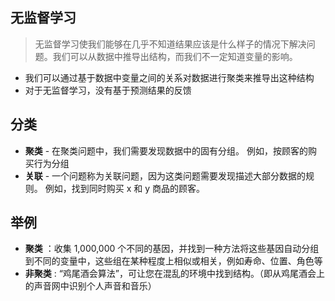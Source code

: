 ## 无监督学习
> 无监督学习使我们能够在几乎不知道结果应该是什么样子的情况下解决问题。我们可以从数据中推导出结构，而我们不一定知道变量的影响。
* 我们可以通过基于数据中变量之间的关系对数据进行聚类来推导出这种结构
* 对于无监督学习，没有基于预测结果的反馈

## 分类
* **聚类** - 在聚类问题中，我们需要发现数据中的固有分组。 例如，按顾客的购买行为分组
* **关联** - 一个问题称为关联问题，因为这类问题需要发现描述大部分数据的规则。 例如，找到同时购买 x 和 y 商品的顾客。

## 举例
* **聚类** ：收集 1,000,000 个不同的基因，并找到一种方法将这些基因自动分组到不同的变量中，这些组在某种程度上相似或相关，例如寿命、位置、角色等
* **非聚类** : “鸡尾酒会算法”，可让您在混乱的环境中找到结构。（即从鸡尾酒会上的声音网中识别个人声音和音乐）

